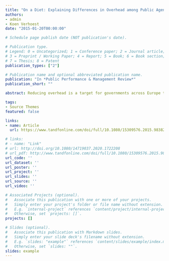 ```yaml
---
title: "On a Diet: Explaining Differences in Overhead among Public Agencies in the Era of Austerity"
authors:
- admin
- Koen Verhoest
date: "2015-01-20T00:00:00"

# Schedule page publish date (NOT publication's date).

# Publication type.
# Legend: 0 = Uncategorized; 1 = Conference paper; 2 = Journal article;
# 3 = Preprint / Working Paper; 4 = Report; 5 = Book; 6 = Book section;
# 7 = Thesis; 8 = Patent
publication_types: ["2"]

# Publication name and optional abbreviated publication name.
publication: "In *Public Performance & Management Review*"
publication_short: ""

abstract: Reducing overhead is a target for governments across Europe that are looking for ways to economize. This study contributes to our understanding of overhead levels in different types of agencies. Regression and fuzzy set Qualitative Comparative Analysis (fsQCA) are applied to examine the relationship between an agency's overhead level and its formal autonomy, result control, size, and task. The results support the claim that greater formal autonomy leads to a higher overhead, especially when combined with performance-based target setting or when frequent monitoring is absent. The relationship, however, is nonlinear. Distinct effects for the different subdimensions of result control are found. Agency size and task mediate the relationship between formal autonomy, result control and overhead, but only in specific combinations.

tags:
- Source Themes
featured: false

links:
- name: Article
  url: https://www.tandfonline.com/doi/full/10.1080/15309576.2015.983828

# links:
# - name: "Link"
# url: http://doi.org/10.1080/14719037.2020.1722208
# url_pdf: http://www.tandfonline.com/doi/full/10.1080/15309576.2015.983828
url_code: ''
url_dataset: ''
url_poster: ''
url_project: ''
url_slides: ''
url_source: ''
url_video: ''

# Associated Projects (optional).
#   Associate this publication with one or more of your projects.
#   Simply enter your project's folder or file name without extension.
#   E.g. `internal-project` references `content/project/internal-project/index.md`.
#   Otherwise, set `projects: []`.
projects: []

# Slides (optional).
#   Associate this publication with Markdown slides.
#   Simply enter your slide deck's filename without extension.
#   E.g. `slides: "example"` references `content/slides/example/index.md`.
#   Otherwise, set `slides: ""`.
slides: example
---
```


